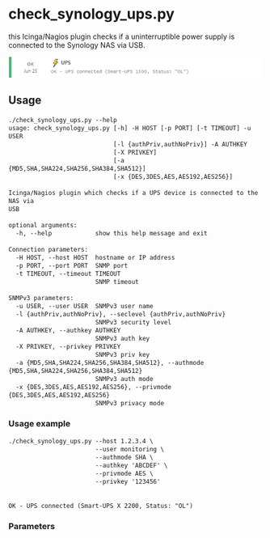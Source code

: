 # check_synology_ups.py
this Icinga/Nagios plugin checks if a uninterruptible power supply is connected to the Synology NAS via USB.

![Output of check_synology_ups.py](img/check_synology_ups-small.png?raw=true "Output of check_synology_ups.py")

## Usage

```
./check_synology_ups.py --help
usage: check_synology_ups.py [-h] -H HOST [-p PORT] [-t TIMEOUT] -u USER
                             [-l {authPriv,authNoPriv}] -A AUTHKEY
                             [-X PRIVKEY]
                             [-a {MD5,SHA,SHA224,SHA256,SHA384,SHA512}]
                             [-x {DES,3DES,AES,AES192,AES256}]

Icinga/Nagios plugin which checks if a UPS device is connected to the NAS via
USB

optional arguments:
  -h, --help            show this help message and exit

Connection parameters:
  -H HOST, --host HOST  hostname or IP address
  -p PORT, --port PORT  SNMP port
  -t TIMEOUT, --timeout TIMEOUT
                        SNMP timeout

SNMPv3 parameters:
  -u USER, --user USER  SNMPv3 user name
  -l {authPriv,authNoPriv}, --seclevel {authPriv,authNoPriv}
                        SNMPv3 security level
  -A AUTHKEY, --authkey AUTHKEY
                        SNMPv3 auth key
  -X PRIVKEY, --privkey PRIVKEY
                        SNMPv3 priv key
  -a {MD5,SHA,SHA224,SHA256,SHA384,SHA512}, --authmode {MD5,SHA,SHA224,SHA256,SHA384,SHA512}
                        SNMPv3 auth mode
  -x {DES,3DES,AES,AES192,AES256}, --privmode {DES,3DES,AES,AES192,AES256}
                        SNMPv3 privacy mode
```

### Usage example
```
./check_synology_ups.py --host 1.2.3.4 \
                        --user monitoring \
                        --authmode SHA \
                        --authkey 'ABCDEF' \
                        --privmode AES \
                        --privkey '123456'


OK - UPS connected (Smart-UPS X 2200, Status: "OL")
```
### Parameters

